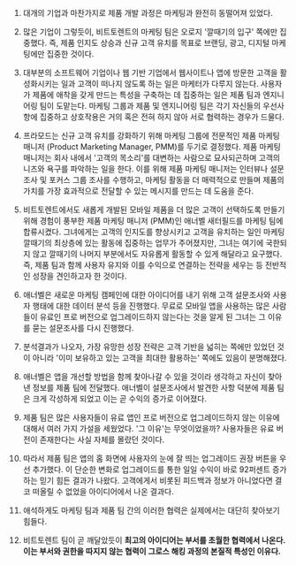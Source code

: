 1. 대개의 기업과 마찬가지로 제품 개발 과정은 마케팅과 완전히 동떨어져 있었다.

2. 많은 기업이 그렇듯이, 비트토렌트의 마케팅 팀은 오로지 '깔때기의 입구' 쪽에만 집중했다. 즉, 제품 인지도 상승과 신규 고객 유치를 목표로 브랜딩, 광고, 디지털 마케팅에만 집중한 것이다.

3. 대부분의 소프트웨어 기업이나 웹 기반 기업에서 웹사이트나 앱에 방문한 고객을 활성화시키는 일과 고객이 떠나지 않도록 하는 일은 마케터가 다루지 않는다. 사용자가 제품에 애착을 갖게 만드는 특성을 구축하는 데 집중하는 일은 제품 팀과 엔지니어링 팀이 도맡는다. 마케팅 그룹과 제품 및 엔지니어링 팀은 각기 자신들의 우선사항에 집중하고 상호작용은 거의 혹은 전혀 하지 않아 서로 협력하는 경우가 드물다.

4. 프라모드는 신규 고객 유치를 강화하기 위해 마케팅 그룹에 전문적인 제품 마케팅 매니저 (Product Marketing Manager, PMM)를 두기로 결정했다. 제품 마케팅 매니저는 회사 내에서 '고객의 목소리'를 대변하는 사람으로 묘사되곤하며 고객의 니즈와 욕구를 파악하는 일을 한다. 이를 위해 제품 마케팅 매니저는 인터뷰나 설문조사 및 포커스 그룹 조사를 수행하고, 마케팅 활동을 더 매력적으로 만들며 제품의 가치를 가장 효과적으로 전달할 수 있는 메시지를 만드는 데 도움을 준다.

5. 비트토렌트에서도 새롭게 개발된 모바일 제품을 더 많은 고객이 선택하도록 만들기 위해 경험이 풍부한 제품 마케팅 매니저 (PMM)인 애너벨 새터필드를 마케팅 팀에 합류시켰다. 그녀에게는 고객의 인지도를 향상시키고 고객을 유치하는 일인 마케팅 깔때기의 최상층에 있는 활동에 집중하는 업무가 주어졌지만, 그녀는 여기에 국한되지 않고 깔때기의 나머지 부분에서도 자유롭게 활동할 수 있게 해달라고 요구했다. 즉, 제품 팀과 함께 사용자 유지와 이를 수익으로 연결하는 전략을 세우는 등 전반적인 성장을 견인하고자 한 것이다.

6. 애너벨은 새로운 마케팅 캠페인에 대한 아이디어를 내기 위해 고객 설문조사와 사용자 행태에 대한 데이터 분석 등을 진행했다. 무료로 모바일 앱을 사용하는 많은 사람들이 유료인 프로 버전으로 업그레이드하지 않는다는 것을 알게 된 그녀는 그 이유를 묻는 설문조사를 다시 진행했다.

7. 분석결과가 나오자, 가장 유망한 성장 전략은 고객 기반을 넓히는 쪽에만 있었던 것이 아니라 '이미 보유하고 있는 고객을 최대한 활용하는' 쪽에도 있음이 분명해졌다.

8. 애너벨은 앱을 개선할 방법을 함께 찾아나갈 수 있을 것이라 생각하고 자신이 찾아낸 정보를 제품 팀에 전달했다. 애너벨이 설문조사에서 발견한 사항 덕분에 제품 팀은 크게 각성하게 되었고 이는 곧 수익의 증가로 이어졌다.

9. 제품 팀은 많은 사용자들이 유료 앱인 프로 버전으로 업그레이드하지 않는 이유에 대해서 여러 가지 가설을 세웠었다. '그 이유'는 무엇이었을까? 사용자들은 유료 버전이 존재한다는 사실 자체를 몰랐던 것이다.

10. 따라서 제품 팀은 앱의 홈 화면에 사용자의 눈에 잘 띄는 업그레이드 권장 버튼을 우선 추가했다. 이 단순한 변화로 업그레이드를 통한 일일 수익이 바로 92퍼센트 증가하는 믿기 힘든 결과가 나왔다. 고객에게서 비롯된 피드백과 정보가 아니었다면 결코 떠올릴 수 없었을 아이디어에서 나온 결과다.

11. 애석하게도 마케팅 팀과 제품 팀 간의 이러한 협력은 실제에서는 대단히 찾아보기 힘들다.

12. 비트토렌트 팀이 곧 깨달았듯이 **최고의 아이디어는 부서를 초월한 협력에서 나온다. 이는 부서와 권한을 따지지 않는 협력이 그로스 해킹 과정의 본질적 특성인 이유다.**
